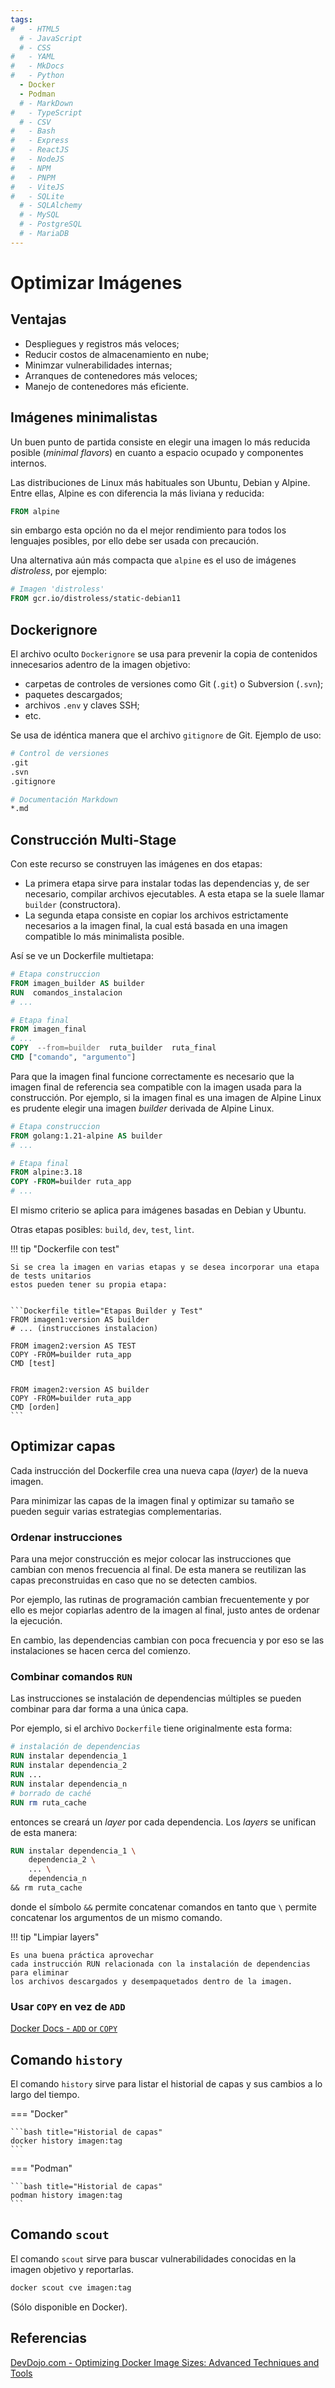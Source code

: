 ```yaml
---
tags:
#   - HTML5
  # - JavaScript
  # - CSS
#   - YAML
#   - MkDocs
#   - Python
  - Docker
  - Podman
  # - MarkDown
#   - TypeScript
  # - CSV
#   - Bash
#   - Express
#   - ReactJS
#   - NodeJS
#   - NPM
#   - PNPM
#   - ViteJS
#   - SQLite
  # - SQLAlchemy
  # - MySQL
  # - PostgreSQL
  # - MariaDB
---
```


# Optimizar Imágenes


## Ventajas

- Despliegues y registros más veloces;
- Reducir costos de almacenamiento en nube;
- Minimzar vulnerabilidades internas;
- Arranques de contenedores más veloces;
- Manejo de contenedores más eficiente.


## Imágenes minimalistas

Un buen punto de partida consiste en elegir una imagen 
lo más reducida posible (*minimal flavors*)
en cuanto a espacio ocupado y componentes internos.


Las distribuciones de Linux más habituales son Ubuntu, Debian y Alpine.
Entre ellas, Alpine es con diferencia la más liviana y reducida:

```Dockerfile title="Imagen compacta"
FROM alpine
``` 
sin embargo esta opción no da el mejor rendimiento para todos los lenguajes posibles, 
por ello debe ser usada con precaución.


Una alternativa aún más compacta que `alpine` es el uso de imágenes *distroless*, por ejemplo:

```Dockerfile title="Imagen distroless"
# Imagen 'distroless'
FROM gcr.io/distroless/static-debian11
``` 



## Dockerignore


El archivo oculto `Dockerignore` se usa para 
prevenir la copia de contenidos innecesarios
adentro de la imagen objetivo:

- carpetas de controles de versiones como Git (`.git`) o Subversion (`.svn`);
- paquetes descargados;
- archivos `.env`  y claves SSH;
- etc.

Se usa de idéntica manera que el archivo `gitignore` de Git.
Ejemplo de uso:

```Dockerfile title="Archivo Dockerignore - Ejemplo"
# Control de versiones
.git
.svn
.gitignore

# Documentación Markdown
*.md
``` 

## Construcción Multi-Stage

Con este recurso se construyen las imágenes en dos etapas:

- La primera etapa sirve para instalar todas las dependencias
y, de ser necesario, compilar archivos ejecutables.
A esta etapa se la suele llamar `builder` (constructora).
- La segunda etapa consiste en copiar los archivos estrictamente necesarios a la imagen final, la cual está basada en una imagen compatible lo más minimalista posible.

Así se ve un Dockerfile multietapa:

```Dockerfile title="Dockerfile - Multi-Stage"
# Etapa construccion
FROM imagen_builder AS builder
RUN  comandos_instalacion
# ...

# Etapa final
FROM imagen_final
# ...
COPY  --from=builder  ruta_builder  ruta_final
CMD ["comando", "argumento"]
```

Para que la imagen final funcione correctamente 
es necesario que la imagen final de referencia sea compatible 
con la imagen usada para la construcción.
Por ejemplo, si la imagen final es una imagen de Alpine Linux
es prudente elegir una imagen *builder* derivada de Alpine Linux.

```Dockerfile title="Dockerfile - Multi-Stage con Alpine"
# Etapa construccion
FROM golang:1.21-alpine AS builder
# ...

# Etapa final
FROM alpine:3.18
COPY -FROM=builder ruta_app
# ...
```

El mismo criterio se aplica para imágenes basadas en Debian y Ubuntu.



Otras etapas posibles: `build`, `dev`, `test`, `lint`.



!!! tip "Dockerfile con test"


    Si se crea la imagen en varias etapas y se desea incorporar una etapa de tests unitarios
    estos pueden tener su propia etapa:


    ```Dockerfile title="Etapas Builder y Test"
    FROM imagen1:version AS builder
    # ... (instrucciones instalacion)

    FROM imagen2:version AS TEST
    COPY -FROM=builder ruta_app
    CMD [test]


    FROM imagen2:version AS builder
    COPY -FROM=builder ruta_app
    CMD [orden]
    ```




## Optimizar capas

Cada instrucción del Dockerfile crea una nueva capa (*layer*) de la nueva imagen.

Para minimizar las capas de la imagen final y optimizar su tamaño se pueden seguir varias estrategias complementarias.

### Ordenar instrucciones

Para una mejor construcción es mejor colocar las instrucciones que cambian con menos frecuencia al final.
De esta manera se reutilizan las capas preconstruidas en caso que no se detecten cambios.

Por ejemplo, 
las rutinas de programación cambian frecuentemente 
y por ello 
es mejor copiarlas adentro de la imagen al final, 
justo antes de ordenar la ejecución.

En cambio,
las dependencias cambian con poca frecuencia 
y por eso se las instalaciones se hacen cerca del comienzo. 



### Combinar comandos `RUN`

Las instrucciones se instalación de dependencias múltiples
se pueden combinar para dar forma a una única capa.

Por ejemplo, 
si el archivo `Dockerfile` tiene originalmente esta forma:

```Dockerfile title=""
# instalación de dependencias
RUN instalar dependencia_1
RUN instalar dependencia_2
RUN ...
RUN instalar dependencia_n
# borrado de caché
RUN rm ruta_cache
```
entonces se creará un *layer* por cada dependencia.
Los *layers* se unifican de esta manera:

```Dockerfile title=""
RUN instalar dependencia_1 \
    dependencia_2 \
    ... \
    dependencia_n 
&& rm ruta_cache
```
donde el símbolo
`&&` permite concatenar comandos 
en tanto que
`\` permite concatenar los argumentos de un mismo comando.



!!! tip "Limpiar layers"

    Es una buena práctica aprovechar 
    cada instrucción RUN relacionada con la instalación de dependencias
    para eliminar
    los archivos descargados y desempaquetados dentro de la imagen.




### Usar `COPY` en vez de `ADD`

[Docker Docs - `ADD` or `COPY`](https://docs.docker.com/build/building/best-practices/#add-or-copy)




## Comando `history`

El comando `history` sirve para listar el historial de capas y sus cambios a lo largo del tiempo.

=== "Docker"
    
    ```bash title="Historial de capas"
    docker history imagen:tag
    ```

=== "Podman"

    ```bash title="Historial de capas"
    podman history imagen:tag
    ```





## Comando `scout`


El comando `scout` sirve para buscar vulnerabilidades conocidas en la imagen objetivo y reportarlas.


```bash title="Buscar vulnerabilidades"
docker scout cve imagen:tag
```

(Sólo disponible en Docker).




## Referencias

[DevDojo.com - Optimizing Docker Image Sizes: Advanced Techniques and Tools](https://devdojo.com/bobbyiliev/optimizing-docker-image-sizes-advanced-techniques-and-tools)


